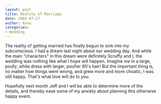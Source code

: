 ```yaml
---
layout: post
title: Reality of Marriage
date: 2003-07-27
author: Anna
categories:
- Wedding
---
```


The reality of getting married has finally begun to sink into my subconscious. I had a dream last night about our wedding day. And while the main "characters" in this dream were definitely Scruffy and I, the wedding was nothing like what I hope will happen. Imagine <i>me</i> in a large, poufy, white dress with larger, poufier 80's hair! But the important thing is, no matter how things went wrong, and grew more and more choatic, I was still happy. That's what love will do to you.

Hopefully next month Jeff and I will be able to determine more of the details, and thereby ease some of my anxiety about planning this otherwise happy event.